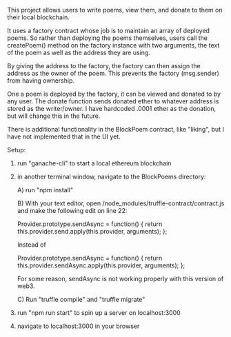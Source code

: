 This project allows users to write poems, view them, and donate to them on their
local blockchain.

It uses a factory contract whose job is to maintain an array of deployed poems.
So rather than deploying the poems themselves, users call the createPoem() method
on the factory instance with two arguments, the text of the poem as well as the
address they are using.

By giving the address to the factory, the factory can then assign the address as the
owner of the poem. This prevents the factory (msg.sender) from having ownership.

One a poem is deployed by the factory, it can be viewed and donated to by
any user. The donate function sends donated ether to whatever address is stored
as the writer/owner. I have hardcoded .0001 ether as the donation, but will change
this in the future.

There is additional functionality in the BlockPoem contract, like "liking", but
I have not implemented that in the UI yet.

Setup:

1.  run "ganache-cli" to start a local ethereum blockchain

2.  in another terminal window, navigate to the BlockPoems directory:

    A) run "npm install"

    B) With your text editor, open /node_modules/truffle-contract/contract.js and
    make the following edit on line 22:


    Provider.prototype.sendAsync = function() {
    return this.provider.send.apply(this.provider, arguments);
    };


    Instead of


    Provider.prototype.sendAsync = function() {
    return this.provider.sendAsync.apply(this.provider, arguments);
    };


    For some reason, sendAsync is not working properly with this version of web3.

    C) Run "truffle compile" and "truffle migrate"

3.  run "npm run start" to spin up a server on localhost:3000

4.  navigate to localhost:3000 in your browser
